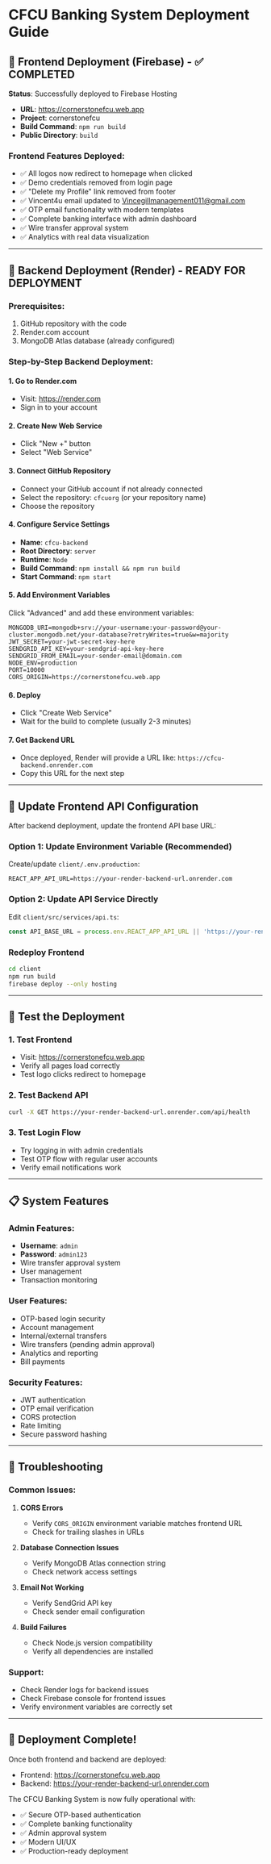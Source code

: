 # CFCU Banking System Deployment Guide

## 🚀 Frontend Deployment (Firebase) - ✅ COMPLETED

**Status**: Successfully deployed to Firebase Hosting
- **URL**: https://cornerstonefcu.web.app
- **Project**: cornerstonefcu
- **Build Command**: `npm run build`
- **Public Directory**: `build`

### Frontend Features Deployed:
- ✅ All logos now redirect to homepage when clicked
- ✅ Demo credentials removed from login page
- ✅ "Delete my Profile" link removed from footer
- ✅ Vincent4u email updated to Vincegillmanagement011@gmail.com
- ✅ OTP email functionality with modern templates
- ✅ Complete banking interface with admin dashboard
- ✅ Wire transfer approval system
- ✅ Analytics with real data visualization

---

## 🔧 Backend Deployment (Render) - READY FOR DEPLOYMENT

### Prerequisites:
1. GitHub repository with the code
2. Render.com account
3. MongoDB Atlas database (already configured)

### Step-by-Step Backend Deployment:

#### 1. Go to Render.com
- Visit: https://render.com
- Sign in to your account

#### 2. Create New Web Service
- Click "New +" button
- Select "Web Service"

#### 3. Connect GitHub Repository
- Connect your GitHub account if not already connected
- Select the repository: `cfcuorg` (or your repository name)
- Choose the repository

#### 4. Configure Service Settings
- **Name**: `cfcu-backend`
- **Root Directory**: `server`
- **Runtime**: `Node`
- **Build Command**: `npm install && npm run build`
- **Start Command**: `npm start`

#### 5. Add Environment Variables
Click "Advanced" and add these environment variables:

```
MONGODB_URI=mongodb+srv://your-username:your-password@your-cluster.mongodb.net/your-database?retryWrites=true&w=majority
JWT_SECRET=your-jwt-secret-key-here
SENDGRID_API_KEY=your-sendgrid-api-key-here
SENDGRID_FROM_EMAIL=your-sender-email@domain.com
NODE_ENV=production
PORT=10000
CORS_ORIGIN=https://cornerstonefcu.web.app
```

#### 6. Deploy
- Click "Create Web Service"
- Wait for the build to complete (usually 2-3 minutes)

#### 7. Get Backend URL
- Once deployed, Render will provide a URL like: `https://cfcu-backend.onrender.com`
- Copy this URL for the next step

---

## 🔗 Update Frontend API Configuration

After backend deployment, update the frontend API base URL:

### Option 1: Update Environment Variable (Recommended)
Create/update `client/.env.production`:
```
REACT_APP_API_URL=https://your-render-backend-url.onrender.com
```

### Option 2: Update API Service Directly
Edit `client/src/services/api.ts`:
```typescript
const API_BASE_URL = process.env.REACT_APP_API_URL || 'https://your-render-backend-url.onrender.com';
```

### Redeploy Frontend
```bash
cd client
npm run build
firebase deploy --only hosting
```

---

## 🧪 Test the Deployment

### 1. Test Frontend
- Visit: https://cornerstonefcu.web.app
- Verify all pages load correctly
- Test logo clicks redirect to homepage

### 2. Test Backend API
```bash
curl -X GET https://your-render-backend-url.onrender.com/api/health
```

### 3. Test Login Flow
- Try logging in with admin credentials
- Test OTP flow with regular user accounts
- Verify email notifications work

---

## 📋 System Features

### Admin Features:
- **Username**: `admin`
- **Password**: `admin123`
- Wire transfer approval system
- User management
- Transaction monitoring

### User Features:
- OTP-based login security
- Account management
- Internal/external transfers
- Wire transfers (pending admin approval)
- Analytics and reporting
- Bill payments

### Security Features:
- JWT authentication
- OTP email verification
- CORS protection
- Rate limiting
- Secure password hashing

---

## 🔧 Troubleshooting

### Common Issues:

1. **CORS Errors**
   - Verify `CORS_ORIGIN` environment variable matches frontend URL
   - Check for trailing slashes in URLs

2. **Database Connection Issues**
   - Verify MongoDB Atlas connection string
   - Check network access settings

3. **Email Not Working**
   - Verify SendGrid API key
   - Check sender email configuration

4. **Build Failures**
   - Check Node.js version compatibility
   - Verify all dependencies are installed

### Support:
- Check Render logs for backend issues
- Check Firebase console for frontend issues
- Verify environment variables are correctly set

---

## 🎉 Deployment Complete!

Once both frontend and backend are deployed:
- Frontend: https://cornerstonefcu.web.app
- Backend: https://your-render-backend-url.onrender.com

The CFCU Banking System is now fully operational with:
- ✅ Secure OTP-based authentication
- ✅ Complete banking functionality
- ✅ Admin approval system
- ✅ Modern UI/UX
- ✅ Production-ready deployment
